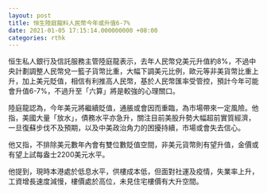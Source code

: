 ```yaml
---
layout: post
title: 恒生陸庭龍料人民幣今年或升值6-7%
date: 2021-01-05 17:15:14.000000000 +08:00
categories: rthk
---
```


恒生私人銀行及信託服務主管陸庭龍表示，去年人民幣兌美元升值約8%，不過中央計劃調整人民幣兌一籃子貨幣比重，大幅下調美元比例，歐元等非美貨幣比重上升，加上美元貶值，相信有利推高人民幣，基於人民幣匯率受管控，預計今年可能會升值6-7%，不過升至「六算」將是較強的心理關口。

陸庭龍認為，今年美元將繼續貶值，通脹或會因而重臨，為市場帶來一定風險。他指，美國大量「放水」，債務水平亦急升，關注目前美股升勢大幅超前實質經濟，一旦復蘇步伐不及預期，以及中美政治角力的困擾持續，市場或會失去信心。

他又指，不排除美元數年內會有雙位數貶值空間，非美元貨幣則有望升值，金價或有望上試每盎士2200美元水平。

他提到，現時本港處於低息水平，供樓成本低，但面對社運及疫情，失業率上升，工資增長速度減慢，樓價處於高位，未見住宅樓價有大升空間。
